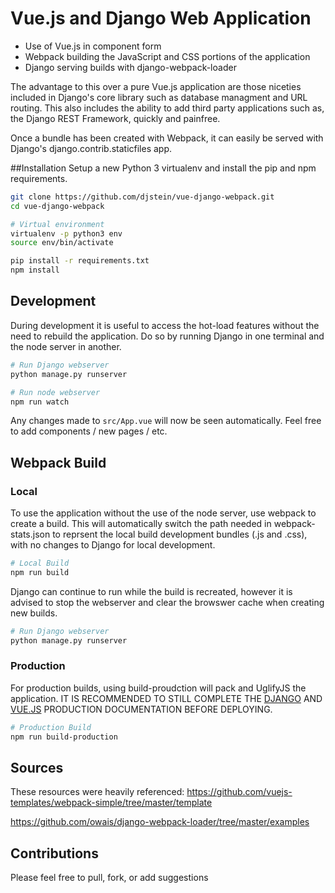 # Vue.js and Django Web Application

- Use of Vue.js in component form
- Webpack building the JavaScript and CSS portions of the application
- Django serving builds with django-webpack-loader

The advantage to this over a pure Vue.js application are those niceties included in Django's core library such as database managment and URL routing. This also includes the ability to add third party applications such as, the Django REST Framework, quickly and painfree.

Once a bundle has been created with Webpack, it can easily be served with Django's django.contrib.staticfiles app.

##Installation
Setup a new Python 3 virtualenv and install the pip and npm requirements.
```bash
git clone https://github.com/djstein/vue-django-webpack.git
cd vue-django-webpack

# Virtual environment
virtualenv -p python3 env
source env/bin/activate

pip install -r requirements.txt
npm install
```

## Development
During development it is useful to access the hot-load features without the need to rebuild the application.
Do so by running Django in one terminal and the node server in another.
```bash
# Run Django webserver
python manage.py runserver

# Run node webserver
npm run watch
```
Any changes made to `src/App.vue` will now be seen automatically. Feel free to add components / new pages / etc.

## Webpack Build
### Local
To use the application without the use of the node server, use webpack to create a build. This will automatically switch the path needed in webpack-stats.json to reprsent the local build development bundles (.js and .css), with no changes to Django for local development.
```bash
# Local Build
npm run build
```
Django can continue to run while the build is recreated, however it is advised to stop the webserver and clear the browswer cache when creating new builds.
```bash
# Run Django webserver
python manage.py runserver
```

### Production
For production builds, using build-proudction will pack and UglifyJS the application. IT IS RECOMMENDED TO STILL COMPLETE THE  [DJANGO](https://docs.djangoproject.com/en/dev/howto/deployment/checklist/) AND [VUE.JS](https://vuejs.org/v2/guide/deployment.html) PRODUCTION DOCUMENTATION BEFORE DEPLOYING.
```bash
# Production Build
npm run build-production
```

## Sources 

These resources were heavily referenced:
https://github.com/vuejs-templates/webpack-simple/tree/master/template

https://github.com/owais/django-webpack-loader/tree/master/examples

## Contributions
Please feel free to pull, fork, or add suggestions
